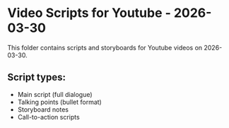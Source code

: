 # Video Scripts for Youtube - 2026-03-30

This folder contains scripts and storyboards for Youtube videos on 2026-03-30.

## Script types:
- Main script (full dialogue)
- Talking points (bullet format)
- Storyboard notes
- Call-to-action scripts
